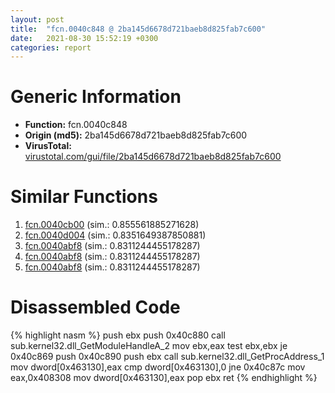 ```yaml
---
layout: post
title:  "fcn.0040c848 @ 2ba145d6678d721baeb8d825fab7c600"
date:   2021-08-30 15:52:19 +0300
categories: report
---
```


# Generic Information
- **Function:** fcn.0040c848
- **Origin (md5):** 2ba145d6678d721baeb8d825fab7c600
- **VirusTotal:** [virustotal.com/gui/file/2ba145d6678d721baeb8d825fab7c600][virustotal_ref]



# Similar Functions

1. [fcn.0040cb00][similar_1_ref] (sim.: 0.855561885271628)
2. [fcn.0040d004][similar_2_ref] (sim.: 0.8351649387850881)
3. [fcn.0040abf8][similar_3_ref] (sim.: 0.8311244455178287)
4. [fcn.0040abf8][similar_4_ref] (sim.: 0.8311244455178287)
5. [fcn.0040abf8][similar_5_ref] (sim.: 0.8311244455178287)


# Disassembled Code

{% highlight nasm %}
push ebx
push 0x40c880
call sub.kernel32.dll_GetModuleHandleA_2
mov ebx,eax
test ebx,ebx
je 0x40c869
push 0x40c890
push ebx
call sub.kernel32.dll_GetProcAddress_1
mov dword[0x463130],eax
cmp dword[0x463130],0
jne 0x40c87c
mov eax,0x408308
mov dword[0x463130],eax
pop ebx
ret 
{% endhighlight %}


[similar_1_ref]: /report/fcn.0040cb00@27f3ad32e2eddc62e5434f19748fa0be
[similar_2_ref]: /report/fcn.0040d004@6635b2bf1f4673ef3a7d242a02608d58
[similar_3_ref]: /report/fcn.0040abf8@c4f32fc9d3680d79e17e52694f7c500f
[similar_4_ref]: /report/fcn.0040abf8@6e87b7ccbd19229e0b0b6b0b21948a18
[similar_5_ref]: /report/fcn.0040abf8@5d991d1a7a9b58aecd5ee95b2d0d7bd9
[virustotal_ref]: https://www.virustotal.com/gui/file/2ba145d6678d721baeb8d825fab7c600
